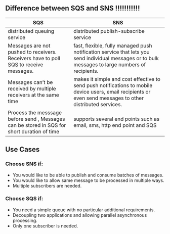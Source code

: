 ## Difference between SQS and SNS !!!!!!!!!!!

SQS  | SNS 
-----|-------
distributed queuing service | distributed publish-subscribe service 
Messages are not pushed to receivers. Receivers have to poll SQS to receive messages.| fast, flexible, fully managed push notification service that lets you send individual messages or to bulk messages to large numbers of recipients. 
Messages can’t be received by multiple receivers at the same time  | makes it simple and cost effective to send push notifications to mobile device users, email recipients or even send messages to other distributed services.
Process the messsage before send , Messages can be stored in SQS for short duration of time | supports several end points such as email, sms, http end point and SQS


## Use Cases
### Choose SNS if:
+ You would like to be able to publish and consume batches of messages.
+ You would like to allow same message to be processed in multiple ways.
+ Multiple subscribers are needed.
### Choose SQS if:
+ You need a simple queue with no particular additional requirements.
+ Decoupling two applications and allowing parallel asynchronous processing. 
+ Only one subscriber is needed.
